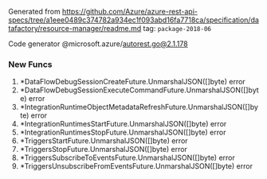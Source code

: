 Generated from https://github.com/Azure/azure-rest-api-specs/tree/a1eee0489c374782a934ec1f093abd16fa7718ca/specification/datafactory/resource-manager/readme.md tag: `package-2018-06`

Code generator @microsoft.azure/autorest.go@2.1.178


### New Funcs

1. *DataFlowDebugSessionCreateFuture.UnmarshalJSON([]byte) error
1. *DataFlowDebugSessionExecuteCommandFuture.UnmarshalJSON([]byte) error
1. *IntegrationRuntimeObjectMetadataRefreshFuture.UnmarshalJSON([]byte) error
1. *IntegrationRuntimesStartFuture.UnmarshalJSON([]byte) error
1. *IntegrationRuntimesStopFuture.UnmarshalJSON([]byte) error
1. *TriggersStartFuture.UnmarshalJSON([]byte) error
1. *TriggersStopFuture.UnmarshalJSON([]byte) error
1. *TriggersSubscribeToEventsFuture.UnmarshalJSON([]byte) error
1. *TriggersUnsubscribeFromEventsFuture.UnmarshalJSON([]byte) error
